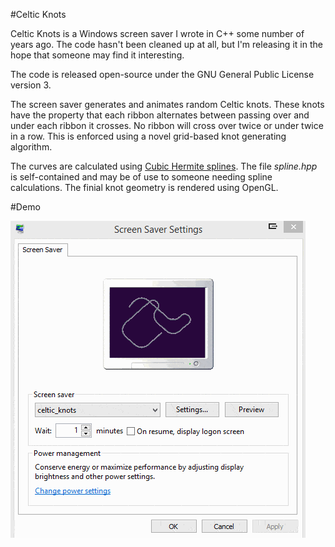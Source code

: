 #Celtic Knots


Celtic Knots is a Windows screen saver I wrote in C++ some number of years ago.
The code hasn't been cleaned up at all, but I'm releasing it in the hope that
someone may find it interesting.

The code is released open-source under the GNU General Public License version 3.

The screen saver generates and animates random Celtic knots. These knots have
the property that each ribbon alternates between passing over and under each
ribbon it crosses. No ribbon will cross over twice or under twice in a row.
This is enforced using a novel grid-based knot generating algorithm.

The curves are calculated using [Cubic Hermite
splines](http://codeplea.com/introduction-to-splines). The file *spline.hpp* is
self-contained and may be of use to someone needing spline calculations. The
finial knot geometry is rendered using OpenGL.

#Demo

![celtic_knot demo](demo.gif)
